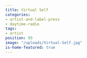 ```yaml
---
title: Virtual Self
categories:
- artist-and-label-press
- daytime-radio
tags:
- artist
position: 93
image: "/uploads/Virtual-Self.jpg"
is-home-featured: true
---
```


